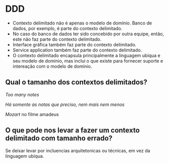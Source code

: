 # DDD

* Contexto delimitado não é apenas o modelo de domínio. Banco de dados, por exemplo, é parte do contexto delimitado.
* No caso do banco de dados ter sido concebido por outra equipe, então, este não faz parte do contexto delimitado.
* Interface gráfica também faz parte do contexto delimitado.
* Service application também faz parte do contexto delimitado.
* O contexto delimitado encapsula principalmente a linguagem ubíqua e seu modelo de dominio, mas inclui o que existe para fornecer suporte e intereação com o modelo de domínio.

## Qual o tamanho dos contextos delimitados?

_Too many notes_

_Há somente as notas que preciso, nem mais nem menos_

_Mozart_ no filme amadeus

## O que pode nos levar a fazer um contexto delimitado com tamanho errado?

Se deixar levar por incluencias arquitetonicas ou técnicas, em vez da linguagem ubíqua.
